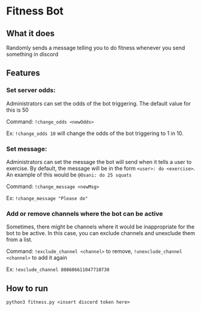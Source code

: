 # Fitness Bot

## What it does

Randomly sends a message telling you to do fitness whenever you send something in discord

## Features

### Set server odds:

Administrators can set the odds of the bot triggering. The default value for this is 50

Command: `!change_odds <newOdds>`

Ex: `!change_odds 10` will change the odds of the bot triggering to 1 in 10.

### Set message:

Administrators can set the message the bot will send when it tells a user to exercise. By default, the message will be in the form `<user>: do <exercise>`. An example of this would be `@Osani: do 25 squats`

Command: `!change_message <newMsg>`

Ex: `!change_message "Please do"`

### Add or remove channels where the bot can be active

Sometimes, there might be channels where it would be inappropriate for the bot to be active. In this case, you can exclude channels and unexclude them from a list.

Command: `!exclude_channel <channel>` to remove, `!unexclude_channel <channel>` to add it again

Ex: `!exclude_channel 808606611047710730`


## How to run

`python3 fitness.py <insert discord token here>`

